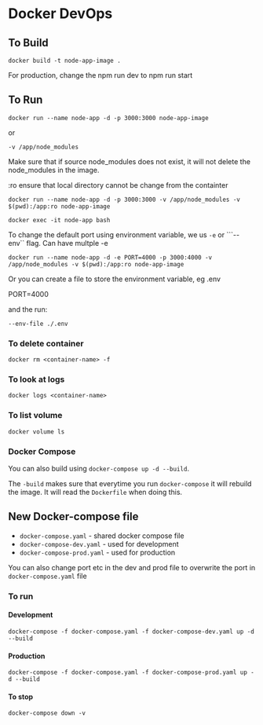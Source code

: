 # Docker DevOps

## To Build

``` docker build -t node-app-image . ```

For production, change the npm run dev to npm run start

## To Run

```docker run --name node-app -d -p 3000:3000 node-app-image```

or

```-v /app/node_modules```

Make sure that if source node_modules does not exist, it will not delete the node_modules in the image.

:ro ensure that local directory cannot be change from the containter

```docker run --name node-app -d -p 3000:3000 -v /app/node_modules -v $(pwd):/app:ro node-app-image```

<!-- To access bash shell of the container -->
``` docker exec -it node-app bash ```

To change the default port using environment variable, we us ```-e``` or ```--env`` flag. Can have multple -e

```docker run --name node-app -d -e PORT=4000 -p 3000:4000 -v /app/node_modules -v $(pwd):/app:ro node-app-image```

Or you can create a file to store the environment variable, eg .env

PORT=4000

and the run:

```--env-file ./.env```

### To delete container

```docker rm <container-name> -f```

### To look at logs

```docker logs <container-name>```

### To list volume

```docker volume ls```

### Docker Compose

You can also build using ```docker-compose up -d --build```.

The ```-build``` makes sure that everytime you run ```docker-compose``` it will rebuild the image.
It will read the ```Dockerfile``` when doing this.

## New Docker-compose file

* ```docker-compose.yaml``` - shared docker compose file
* ```docker-compose-dev.yaml``` - used for development
* ```docker-compose-prod.yaml``` - used for production

You can also change port etc in the dev and prod file to overwrite the port in ```docker-compose.yaml``` file

### To run

#### Development

```docker-compose -f docker-compose.yaml -f docker-compose-dev.yaml up -d --build```

#### Production

```docker-compose -f docker-compose.yaml -f docker-compose-prod.yaml up -d --build```

#### To stop

```docker-compose down -v```
